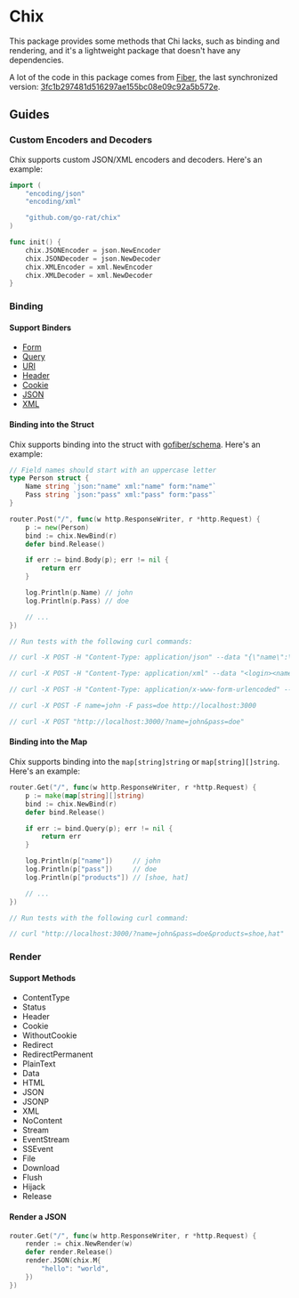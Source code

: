 # Chix

This package provides some methods that Chi lacks, such as binding and rendering, and it's a lightweight package that doesn't have any dependencies.

A lot of the code in this package comes from [Fiber](https://github.com/gofiber/fiber), the last synchronized version: [3fc1b297481d516297ae155bc08e09c92a5b572e](https://github.com/gofiber/fiber/commit/3fc1b297481d516297ae155bc08e09c92a5b572e).

## Guides

### Custom Encoders and Decoders

Chix supports custom JSON/XML encoders and decoders. Here's an example:

```go
import (
    "encoding/json"
    "encoding/xml"

    "github.com/go-rat/chix"
)

func init() {
    chix.JSONEncoder = json.NewEncoder
    chix.JSONDecoder = json.NewDecoder
    chix.XMLEncoder = xml.NewEncoder
    chix.XMLDecoder = xml.NewDecoder
}
```

### Binding

#### Support Binders

- [Form](binder/form.go)
- [Query](binder/query.go)
- [URI](binder/uri.go)
- [Header](binder/header.go)
- [Cookie](binder/cookie.go)
- [JSON](binder/json.go)
- [XML](binder/xml.go)

#### Binding into the Struct

Chix supports binding into the struct with [gofiber/schema](https://github.com/gofiber/schema). Here's an example:

```go
// Field names should start with an uppercase letter
type Person struct {
	Name string `json:"name" xml:"name" form:"name"`
	Pass string `json:"pass" xml:"pass" form:"pass"`
}

router.Post("/", func(w http.ResponseWriter, r *http.Request) {
	p := new(Person)
	bind := chix.NewBind(r)
	defer bind.Release()

	if err := bind.Body(p); err != nil {
		return err
	}

	log.Println(p.Name) // john
	log.Println(p.Pass) // doe

	// ...
})

// Run tests with the following curl commands:

// curl -X POST -H "Content-Type: application/json" --data "{\"name\":\"john\",\"pass\":\"doe\"}" localhost:3000

// curl -X POST -H "Content-Type: application/xml" --data "<login><name>john</name><pass>doe</pass></login>" localhost:3000

// curl -X POST -H "Content-Type: application/x-www-form-urlencoded" --data "name=john&pass=doe" localhost:3000

// curl -X POST -F name=john -F pass=doe http://localhost:3000

// curl -X POST "http://localhost:3000/?name=john&pass=doe"
```

#### Binding into the Map

Chix supports binding into the `map[string]string` or `map[string][]string`. Here's an example:

```go
router.Get("/", func(w http.ResponseWriter, r *http.Request) {
	p := make(map[string][]string)
	bind := chix.NewBind(r)
	defer bind.Release()

	if err := bind.Query(p); err != nil {
		return err
	}

	log.Println(p["name"])     // john
	log.Println(p["pass"])     // doe
	log.Println(p["products"]) // [shoe, hat]

	// ...
})

// Run tests with the following curl command:

// curl "http://localhost:3000/?name=john&pass=doe&products=shoe,hat"
```

### Render

#### Support Methods

- ContentType
- Status
- Header
- Cookie
- WithoutCookie
- Redirect
- RedirectPermanent
- PlainText
- Data
- HTML
- JSON
- JSONP
- XML
- NoContent
- Stream
- EventStream
- SSEvent
- File
- Download
- Flush
- Hijack
- Release

#### Render a JSON

```go
router.Get("/", func(w http.ResponseWriter, r *http.Request) {
	render := chix.NewRender(w)
	defer render.Release()
	render.JSON(chix.M{
		"hello": "world",
	})
})
```
